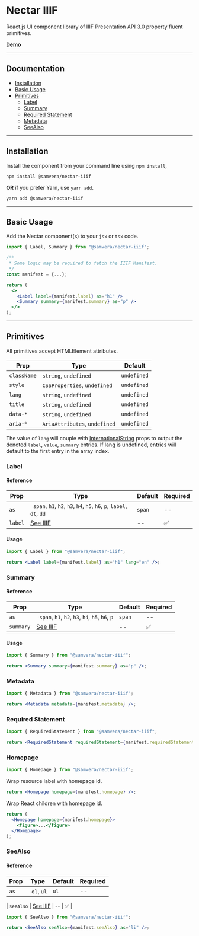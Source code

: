 # Nectar IIIF

React.js UI component library of IIIF Presentation API 3.0 property fluent primitives.

[**Demo**](https://samvera-labs.github.io/nectar-iiif)

---

## Documentation

- [Installation](#installation)
- [Basic Usage](#basic-usage)
- [Primitives](#primitives)
  - [Label](#label)
  - [Summary](#summary)
  - [Required Statement](#required-statement)
  - [Metadata](#metadata)
  - [SeeAlso](#seealso)

---

<h2 id="installation">Installation</h2>

Install the component from your command line using `npm install`,

```shell
npm install @samvera/nectar-iiif
```

**OR** if you prefer Yarn, use `yarn add`.

```shell
yarn add @samvera/nectar-iiif
```

---

<h2 id="basic-usage">Basic Usage</h2>

Add the Nectar component(s) to your `jsx` or `tsx` code.

```jsx
import { Label, Summary } from "@samvera/nectar-iiif";
```

```jsx
/**
 * Some logic may be required to fetch the IIIF Manifest.
 */
const manifest = {...};

return (
  <>
    <Label label={manifest.label} as="h1" />
    <Summary summary={manifest.summary} as="p" />
  </>
);
```

---

## Primitives

All primitives accept HTMLElement attributes.

| Prop        | Type                          | Default     |
| ----------- | ----------------------------- | ----------- |
| `className` | `string`, `undefined`         | `undefined` |
| `style`     | `CSSProperties`, `undefined`  | `undefined` |
| `lang`      | `string`, `undefined`         | `undefined` |
| `title`     | `string`, `undefined`         | `undefined` |
| `data-*`    | `string`, `undefined`         | `undefined` |
| `aria-*`    | `AriaAttributes`, `undefined` | `undefined` |

The value of `lang` will couple with [InternationalString](https://github.com/IIIF-Commons/presentation-3-types/blob/main/iiif/descriptive.d.ts#L6-L8) props to output the denoted `label`, `value`, `summary` entries. If lang is undefined, entries will default to the first entry in the array index.

### Label

#### Reference

| Prop    | Type                                                                  | Default | Required           |
| ------- | --------------------------------------------------------------------- | ------- | ------------------ |
| `as`    | ` span`, `h1`, `h2`, `h3`, `h4`, `h5`, `h6`, `p`, `label`, `dt`, `dd` | `span`  | --                 |
| `label` | [See IIIF](https://iiif.io/api/presentation/3.0/#label)               | --      | :white_check_mark: |

#### Usage

```jsx
import { Label } from "@samvera/nectar-iiif";
```

```jsx
return <Label label={manifest.label} as="h1" lang="en" />;
```

### Summary

#### Reference

| Prop      | Type                                                      | Default | Required           |
| --------- | --------------------------------------------------------- | ------- | ------------------ |
| `as`      | ` span`, `h1`, `h2`, `h3`, `h4`, `h5`, `h6`, `p`          | `span`  | --                 |
| `summary` | [See IIIF](https://iiif.io/api/presentation/3.0/#summary) | --      | :white_check_mark: |

#### Usage

```jsx
import { Summary } from "@samvera/nectar-iiif";
```

```jsx
return <Summary summary={manifest.summary} as="p" />;
```

### Metadata

```jsx
import { Metadata } from "@samvera/nectar-iiif";
```

```jsx
return <Metadata metadata={manifest.metadata} />;
```

### Required Statement

```jsx
import { RequiredStatement } from "@samvera/nectar-iiif";
```

```jsx
return <RequiredStatement requiredStatement={manifest.requiredStatement} />;
```

### Homepage

```jsx
import { Homepage } from "@samvera/nectar-iiif";
```

Wrap resource label with homepage id.

```jsx
return <Homepage homepage={manifest.homepage} />;
```

Wrap React children with homepage id.

```jsx
return (
  <Homepage homepage={manifest.homepage}>
    <figure>...</figure>
  </Homepage>
);
```

### SeeAlso

#### Reference

| Prop      | Type                                                      | Default | Required           |
| --------- | --------------------------------------------------------- | ------- | ------------------ |
| `as`      | ` ol`, `ul`                                               | `ul`    | --                 |

| `seeAlso` | [See IIIF](https://iiif.io/api/presentation/3.0/#seealso) | --      | :white_check_mark: |

```jsx
import { SeeAlso } from "@samvera/nectar-iiif";
```

```jsx
return <SeeAlso seeAlso={manifest.seeAlso} as="li" />;
```
